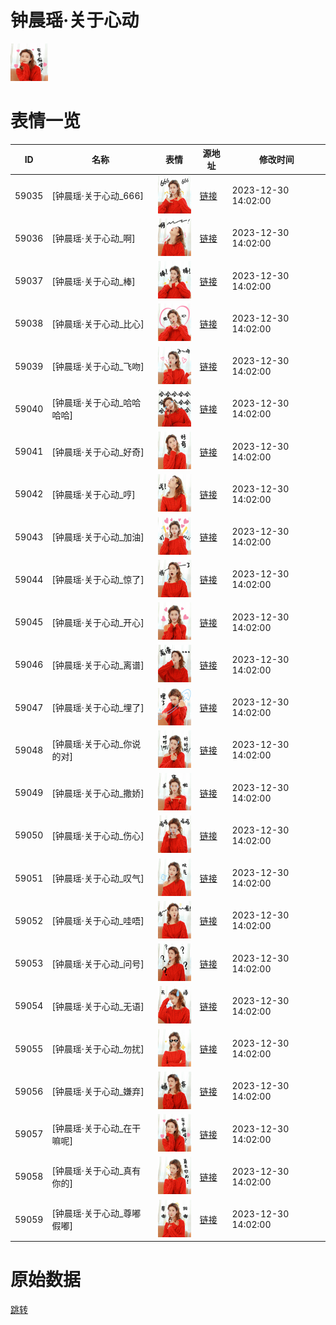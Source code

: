 # 钟晨瑶·关于心动

<img src="./cover.png" height="60" alt="cover" />

# 表情一览

|ID|名称|表情|源地址|修改时间|
|----|----|----|----|----|
|59035|[钟晨瑶·关于心动_666]|<img src="./pic/059035_%5B钟晨瑶·关于心动_666%5D.png" height="60" alt="666"/>|[链接](https://i0.hdslb.com/bfs/garb/2c9cb04e676f1c2e55e0673c595f706a05f6e8ac.png)|2023-12-30 14:02:00|
|59036|[钟晨瑶·关于心动_啊]|<img src="./pic/059036_%5B钟晨瑶·关于心动_啊%5D.png" height="60" alt="啊"/>|[链接](https://i0.hdslb.com/bfs/garb/1c803ab6696f7bce83764de5a9f24837f63a19a3.png)|2023-12-30 14:02:00|
|59037|[钟晨瑶·关于心动_棒]|<img src="./pic/059037_%5B钟晨瑶·关于心动_棒%5D.png" height="60" alt="棒"/>|[链接](https://i0.hdslb.com/bfs/garb/671dd85e7f5cc0a0711810736692f1667d81bf1d.png)|2023-12-30 14:02:00|
|59038|[钟晨瑶·关于心动_比心]|<img src="./pic/059038_%5B钟晨瑶·关于心动_比心%5D.png" height="60" alt="比心"/>|[链接](https://i0.hdslb.com/bfs/garb/ad97a05314924cbe2305bdefee0477a592b5530d.png)|2023-12-30 14:02:00|
|59039|[钟晨瑶·关于心动_飞吻]|<img src="./pic/059039_%5B钟晨瑶·关于心动_飞吻%5D.png" height="60" alt="飞吻"/>|[链接](https://i0.hdslb.com/bfs/garb/a499dcf6b0e8e86a879dc7fcb6d5f906dc1c64de.png)|2023-12-30 14:02:00|
|59040|[钟晨瑶·关于心动_哈哈哈哈]|<img src="./pic/059040_%5B钟晨瑶·关于心动_哈哈哈哈%5D.png" height="60" alt="哈哈哈哈"/>|[链接](https://i0.hdslb.com/bfs/garb/51f3c8fa11fa5a2775f4043f2a681bfff71648cc.png)|2023-12-30 14:02:00|
|59041|[钟晨瑶·关于心动_好奇]|<img src="./pic/059041_%5B钟晨瑶·关于心动_好奇%5D.png" height="60" alt="好奇"/>|[链接](https://i0.hdslb.com/bfs/garb/0db2f9f53b435ee6498e1f26817de89e99f8b20e.png)|2023-12-30 14:02:00|
|59042|[钟晨瑶·关于心动_哼]|<img src="./pic/059042_%5B钟晨瑶·关于心动_哼%5D.png" height="60" alt="哼"/>|[链接](https://i0.hdslb.com/bfs/garb/f5430ab20456c0738251450b8008218b722c346e.png)|2023-12-30 14:02:00|
|59043|[钟晨瑶·关于心动_加油]|<img src="./pic/059043_%5B钟晨瑶·关于心动_加油%5D.png" height="60" alt="加油"/>|[链接](https://i0.hdslb.com/bfs/garb/ca586931903868c31efb158eb2eb0a21371932d8.png)|2023-12-30 14:02:00|
|59044|[钟晨瑶·关于心动_惊了]|<img src="./pic/059044_%5B钟晨瑶·关于心动_惊了%5D.png" height="60" alt="惊了"/>|[链接](https://i0.hdslb.com/bfs/garb/95976dcc68bf5465b51ec54f55b9f611f0c9d4d7.png)|2023-12-30 14:02:00|
|59045|[钟晨瑶·关于心动_开心]|<img src="./pic/059045_%5B钟晨瑶·关于心动_开心%5D.png" height="60" alt="开心"/>|[链接](https://i0.hdslb.com/bfs/garb/a5aaef546062e2ca812853ebfa8b1fffcf0f2086.png)|2023-12-30 14:02:00|
|59046|[钟晨瑶·关于心动_离谱]|<img src="./pic/059046_%5B钟晨瑶·关于心动_离谱%5D.png" height="60" alt="离谱"/>|[链接](https://i0.hdslb.com/bfs/garb/5ffb4984c060577ac49a1e14da2a8a85bec4c868.png)|2023-12-30 14:02:00|
|59047|[钟晨瑶·关于心动_埋了]|<img src="./pic/059047_%5B钟晨瑶·关于心动_埋了%5D.png" height="60" alt="埋了"/>|[链接](https://i0.hdslb.com/bfs/garb/f85d54ba8356ed21265e8b7ec29d604fa4bc2d17.png)|2023-12-30 14:02:00|
|59048|[钟晨瑶·关于心动_你说的对]|<img src="./pic/059048_%5B钟晨瑶·关于心动_你说的对%5D.png" height="60" alt="你说的对"/>|[链接](https://i0.hdslb.com/bfs/garb/18aebace2f8e02b8e50b1939c16efef1a6d0ea60.png)|2023-12-30 14:02:00|
|59049|[钟晨瑶·关于心动_撒娇]|<img src="./pic/059049_%5B钟晨瑶·关于心动_撒娇%5D.png" height="60" alt="撒娇"/>|[链接](https://i0.hdslb.com/bfs/garb/777ff432d5ae208a55e77b7031d375515ff028d0.png)|2023-12-30 14:02:00|
|59050|[钟晨瑶·关于心动_伤心]|<img src="./pic/059050_%5B钟晨瑶·关于心动_伤心%5D.png" height="60" alt="伤心"/>|[链接](https://i0.hdslb.com/bfs/garb/2f81303baea66483f9fe959b041a2a6e2e7f9998.png)|2023-12-30 14:02:00|
|59051|[钟晨瑶·关于心动_叹气]|<img src="./pic/059051_%5B钟晨瑶·关于心动_叹气%5D.png" height="60" alt="叹气"/>|[链接](https://i0.hdslb.com/bfs/garb/c18ebdd7a60f6d5c605e20cd8240cd4843d53473.png)|2023-12-30 14:02:00|
|59052|[钟晨瑶·关于心动_哇唔]|<img src="./pic/059052_%5B钟晨瑶·关于心动_哇唔%5D.png" height="60" alt="哇唔"/>|[链接](https://i0.hdslb.com/bfs/garb/08916f1195e73744ea9f1e379182d88adb59e76a.png)|2023-12-30 14:02:00|
|59053|[钟晨瑶·关于心动_问号]|<img src="./pic/059053_%5B钟晨瑶·关于心动_问号%5D.png" height="60" alt="问号"/>|[链接](https://i0.hdslb.com/bfs/garb/297d296f6b0099977232248bb5a0a64be172c72b.png)|2023-12-30 14:02:00|
|59054|[钟晨瑶·关于心动_无语]|<img src="./pic/059054_%5B钟晨瑶·关于心动_无语%5D.png" height="60" alt="无语"/>|[链接](https://i0.hdslb.com/bfs/garb/82dcef730137d34fa36045c2d4d4884426b12b3f.png)|2023-12-30 14:02:00|
|59055|[钟晨瑶·关于心动_勿扰]|<img src="./pic/059055_%5B钟晨瑶·关于心动_勿扰%5D.png" height="60" alt="勿扰"/>|[链接](https://i0.hdslb.com/bfs/garb/36f9d5137e9ac7b5b0f000041f23480d0efcfe75.png)|2023-12-30 14:02:00|
|59056|[钟晨瑶·关于心动_嫌弃]|<img src="./pic/059056_%5B钟晨瑶·关于心动_嫌弃%5D.png" height="60" alt="嫌弃"/>|[链接](https://i0.hdslb.com/bfs/garb/dd577a8985868ed565eeb544f851e7e9f012d984.png)|2023-12-30 14:02:00|
|59057|[钟晨瑶·关于心动_在干嘛呢]|<img src="./pic/059057_%5B钟晨瑶·关于心动_在干嘛呢%5D.png" height="60" alt="在干嘛呢"/>|[链接](https://i0.hdslb.com/bfs/garb/75d1ea2f0e98164d716b93307c500c501c290f8e.png)|2023-12-30 14:02:00|
|59058|[钟晨瑶·关于心动_真有你的]|<img src="./pic/059058_%5B钟晨瑶·关于心动_真有你的%5D.png" height="60" alt="真有你的"/>|[链接](https://i0.hdslb.com/bfs/garb/830fcb1c62ed104aa7a669453e2b2997c30f96be.png)|2023-12-30 14:02:00|
|59059|[钟晨瑶·关于心动_尊嘟假嘟]|<img src="./pic/059059_%5B钟晨瑶·关于心动_尊嘟假嘟%5D.png" height="60" alt="尊嘟假嘟"/>|[链接](https://i0.hdslb.com/bfs/garb/8cda7a40d8109ef9433c74e4d7daaf1c9bddd5a9.png)|2023-12-30 14:02:00|

# 原始数据

[跳转](./raw.json)

